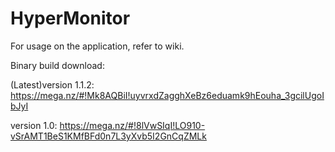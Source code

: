 # HyperMonitor

For usage on the application, refer to wiki.

Binary build download: 

(Latest)version 1.1.2: https://mega.nz/#!Mk8AQBiI!uyvrxdZagghXeBz6eduamk9hEouha_3gcilUgoIbJyI

version 1.0: https://mega.nz/#!8lVwSIqI!LO910-vSrAMT1BeS1KMfBFd0n7L3yXvb5I2GnCqZMLk
